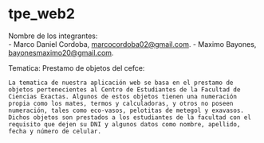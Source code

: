 # tpe_web2

Nombre de los integrantes:  
    - Marco Daniel Cordoba, marcocordoba02@gmail.com.
    - Maximo Bayones, bayonesmaximo20@gmail.com.

Tematica:
    Prestamo de objetos del cefce:

    La tematica de nuestra aplicación web se basa en el prestamo de objetos pertenecientes al Centro de Estudiantes de la Facultad de Ciencias Exactas. Algunos de estos objetos tienen una numeración propia como los mates, termos y calculadoras, y otros no poseen numeración, tales como eco-vasos, pelotitas de metegol y exavasos. 
    Dichos objetos son prestados a los estudiantes de la facultad con el requisito que dejen su DNI y algunos datos como nombre, apellido, fecha y número de celular. 

